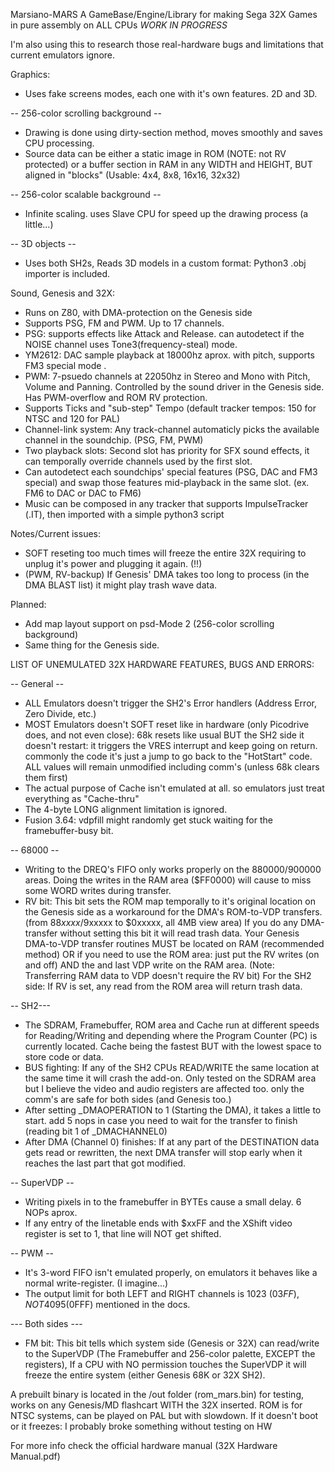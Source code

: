 Marsiano-MARS
A GameBase/Engine/Library for making Sega 32X Games in pure assembly on ALL CPUs *WORK IN PROGRESS*

I'm also using this to research those real-hardware bugs and limitations that current emulators ignore.

Graphics:
- Uses fake screens modes, each one with it's own features. 2D and 3D.

-- 256-color scrolling background --
- Drawing is done using dirty-section method, moves smoothly and saves CPU processing.
- Source data can be either a static image in ROM (NOTE: not RV protected) or a buffer section in RAM in any WIDTH and HEIGHT, BUT aligned in "blocks" (Usable: 4x4, 8x8, 16x16, 32x32)

-- 256-color scalable background --
- Infinite scaling. uses Slave CPU for speed up the drawing process (a little...)

-- 3D objects --
- Uses both SH2s, Reads 3D models in a custom format: Python3 .obj importer is included.

Sound, Genesis and 32X:
- Runs on Z80, with DMA-protection on the Genesis side
- Supports PSG, FM and PWM. Up to 17 channels.
- PSG: supports effects like Attack and Release. can autodetect if the NOISE channel uses Tone3(frequency-steal) mode.
- YM2612: DAC sample playback at 18000hz aprox. with pitch, supports FM3 special mode .
- PWM: 7-psuedo channels at 22050hz in Stereo and Mono with Pitch, Volume and Panning. Controlled by the sound driver in the Genesis side. Has PWM-overflow and ROM RV protection.
- Supports Ticks and "sub-step" Tempo (default tracker tempos: 150 for NTSC and 120 for PAL)
- Channel-link system: Any track-channel automaticly picks the available channel in the soundchip. (PSG, FM, PWM)
- Two playback slots: Second slot has priority for SFX sound effects, it can temporally override channels used by the first slot.
- Can autodetect each soundchips' special features (PSG, DAC and FM3 special) and swap those features mid-playback in the same slot. (ex. FM6 to DAC or DAC to FM6)
- Music can be composed in any tracker that supports ImpulseTracker (.IT), then imported with a simple python3 script

Notes/Current issues:
- SOFT reseting too much times will freeze the entire 32X requiring to unplug it's power and plugging it again. (!!)
- (PWM, RV-backup) If Genesis' DMA takes too long to process (in the DMA BLAST list) it might play trash wave data.

Planned:
- Add map layout support on psd-Mode 2 (256-color scrolling background)
- Same thing for the Genesis side.

LIST OF UNEMULATED 32X HARDWARE FEATURES, BUGS AND ERRORS:

-- General --
- ALL Emulators doesn't trigger the SH2's Error handlers (Address Error, Zero Divide, etc.)
- MOST Emulators doesn't SOFT reset like in hardware (only Picodrive does, and not even close): 68k resets like usual BUT the SH2 side it doesn't restart: it triggers the VRES interrupt and keep going on return. commonly the code it's just a jump to go back to the "HotStart" code. ALL values will remain unmodified including comm's (unless 68k clears them first)
- The actual purpose of Cache isn't emulated at all. so emulators just treat everything as "Cache-thru"
- The 4-byte LONG alignment limitation is ignored.
- Fusion 3.64: vdpfill might randomly get stuck waiting for the framebuffer-busy bit.

-- 68000 --
- Writing to the DREQ's FIFO only works properly on the $880000/$900000 areas. Doing the writes in the RAM area ($FF0000) will cause to miss some WORD writes during transfer.
- RV bit: This bit sets the ROM map temporally to it's original location on the Genesis side as a workaround for the DMA's ROM-to-VDP transfers. (from $88xxxx/$9xxxxx to $0xxxxx, all 4MB view area) If you do any DMA-transfer without setting this bit it will read trash data. Your Genesis DMA-to-VDP transfer routines MUST be located on RAM (recommended method) OR if you need to use the ROM area: just put the RV writes (on and off) AND the and last VDP write on the RAM area. (Note: Transferring RAM data to VDP doesn't require the RV bit) For the SH2 side: If RV is set, any read from the ROM area will return trash data.

-- SH2---
- The SDRAM, Framebuffer, ROM area and Cache run at different speeds for Reading/Writing and depending where the Program Counter (PC) is currently located. Cache being the fastest BUT with the lowest space to store code or data.
- BUS fighting: If any of the SH2 CPUs READ/WRITE the same location at the same time it will crash the add-on. Only tested on the SDRAM area but I believe the video and audio registers are affected too. only the comm's are safe for both sides (and Genesis too.)
- After setting _DMAOPERATION to 1 (Starting the DMA), it takes a little to start. add 5 nops in case you need to wait for the transfer to finish (reading bit 1 of _DMACHANNEL0)
- After DMA (Channel 0) finishes: If at any part of the DESTINATION data gets read or rewritten, the next DMA transfer will stop early when it reaches the last part that got modified.

-- SuperVDP --
- Writing pixels in to the framebuffer in BYTEs cause a small delay. 6 NOPs aprox.
- If any entry of the linetable ends with $xxFF and the XShift video register is set to 1, that line will NOT get shifted.

-- PWM --
- It's 3-word FIFO isn't emulated properly, on emulators it behaves like a normal write-register. (I imagine...)
- The output limit for both LEFT and RIGHT channels is 1023 ($03FF), NOT 4095 ($0FFF) mentioned in the docs.

--- Both sides ---
- FM bit: This bit tells which system side (Genesis or 32X) can read/write to the SuperVDP (The Framebuffer and 256-color palette, EXCEPT the registers), If a CPU with NO permission touches the SuperVDP it will freeze the entire system (either Genesis 68K or 32X SH2).

A prebuilt binary is located in the /out folder (rom_mars.bin) for testing, works on any Genesis/MD flashcart WITH the 32X inserted. ROM is for NTSC systems, can be played on PAL but with slowdown.
If it doesn't boot or it freezes: I probably broke something without testing on HW

For more info check the official hardware manual (32X Hardware Manual.pdf)
